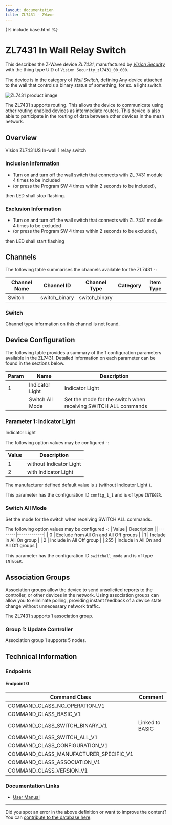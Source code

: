 ```yaml
---
layout: documentation
title: ZL7431 - ZWave
---
```


{% include base.html %}

# ZL7431 In Wall Relay Switch
This describes the Z-Wave device *ZL7431*, manufactured by *[Vision Security](http://www.visionsecurity.com.tw/)* with the thing type UID of ```Vision Security_zl7431_00_000```.

The device is in the category of *Wall Switch*, defining Any device attached to the wall that controls a binary status of something, for ex. a light switch.

![ZL7431 product image](https://opensmarthouse.org/assets/zwave/attachments/111/7431.png)


The ZL7431 supports routing. This allows the device to communicate using other routing enabled devices as intermediate routers.  This device is also able to participate in the routing of data between other devices in the mesh network.

## Overview

Vision ZL7431US In-wall 1 relay switch

### Inclusion Information

  * Turn on and turn off the wall switch that connects with ZL 7431 module 4 times to be included
  * (or press the Program SW 4 times within 2 seconds to be included),

then LED shall stop flashing. 

### Exclusion Information

  * Turn on and turn off the wall switch that connects with ZL 7431 module 4 times to be excluded
  * (or press the Program SW 4 times within 2 seconds to be excluded),

then LED shall start flashing

## Channels

The following table summarises the channels available for the ZL7431 -:

| Channel Name | Channel ID | Channel Type | Category | Item Type |
|--------------|------------|--------------|----------|-----------|
| Switch | switch_binary | switch_binary |  |  | 

### Switch
Channel type information on this channel is not found.



## Device Configuration

The following table provides a summary of the 1 configuration parameters available in the ZL7431.
Detailed information on each parameter can be found in the sections below.

| Param | Name  | Description |
|-------|-------|-------------|
| 1 | Indicator Light | Indicator Light |
|  | Switch All Mode | Set the mode for the switch when receiving SWITCH ALL commands |

### Parameter 1: Indicator Light

Indicator Light

The following option values may be configured -:

| Value  | Description |
|--------|-------------|
| 1 | without Indicator Light |
| 2 | with Indicator Light |

The manufacturer defined default value is ```1``` (without Indicator Light ).

This parameter has the configuration ID ```config_1_1``` and is of type ```INTEGER```.

### Switch All Mode

Set the mode for the switch when receiving SWITCH ALL commands.

The following option values may be configured -:
| Value  | Description |
|--------|-------------|
| 0 | Exclude from All On and All Off groups |
| 1 | Include in All On group |
| 2 | Include in All Off group |
| 255 | Include in All On and All Off groups |

This parameter has the configuration ID ```switchall_mode``` and is of type ```INTEGER```.


## Association Groups

Association groups allow the device to send unsolicited reports to the controller, or other devices in the network. Using association groups can allow you to eliminate polling, providing instant feedback of a device state change without unnecessary network traffic.

The ZL7431 supports 1 association group.

### Group 1: Update Controller


Association group 1 supports 5 nodes.

## Technical Information

### Endpoints

#### Endpoint 0

| Command Class | Comment |
|---------------|---------|
| COMMAND_CLASS_NO_OPERATION_V1| |
| COMMAND_CLASS_BASIC_V1| |
| COMMAND_CLASS_SWITCH_BINARY_V1| Linked to BASIC|
| COMMAND_CLASS_SWITCH_ALL_V1| |
| COMMAND_CLASS_CONFIGURATION_V1| |
| COMMAND_CLASS_MANUFACTURER_SPECIFIC_V1| |
| COMMAND_CLASS_ASSOCIATION_V1| |
| COMMAND_CLASS_VERSION_V1| |

### Documentation Links

* [User Manual](https://www.opensmarthouse.org/zwavedatabase/111/ZL7431-In-Wall-Switch-Manual.pdf)

---

Did you spot an error in the above definition or want to improve the content?
You can [contribute to the database here](https://www.opensmarthouse.org/zwavedatabase/111).
